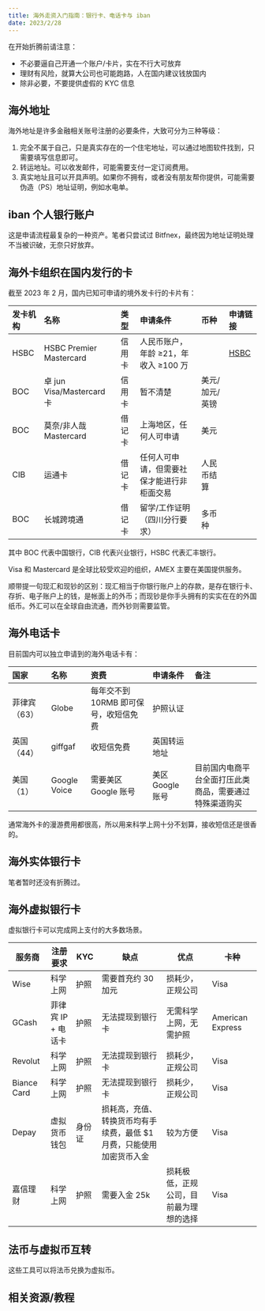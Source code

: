 ```yaml
---
title: 海外走资入门指南：银行卡、电话卡与 iban
date: 2023/2/28
---
```


在开始折腾前请注意：

-   不必要逼自己开通一个账户/卡片，实在不行大可放弃
-   理财有风险，就算大公司也可能跑路，人在国内建议钱放国内
-   除非必要，不要提供虚假的 KYC 信息

## 海外地址

海外地址是许多金融相关账号注册的必要条件，大致可分为三种等级：

1. 完全不属于自己，只是真实存在的一个住宅地址，可以通过地图软件找到，只需要填写信息即可。
2. 转运地址。可以收发邮件，可能需要支付一定订阅费用。
3. 真实地址且可以开具声明。如果你不拥有，或者没有朋友帮你提供，可能需要伪造（PS）地址证明，例如水电单。

## iban 个人银行账户

这是申请流程最复杂的一种资产。笔者只尝试过 Bitfnex，最终因为地址证明处理不当被识破，无奈只好放弃。

## 海外卡组织在国内发行的卡

截至 2023 年 2 月，国内已知可申请的境外发卡行的卡片有：

| 发卡机构 | 名称                      | 类型   | 申请条件                                   | 币种           | 申请链接                                                                  |
| :------- | :------------------------ | :----- | :----------------------------------------- | :------------- | :------------------------------------------------------------------------ |
| HSBC     | HSBC Premier Mastercard   | 信用卡 | 人民币账户，年龄 ≥21，年收入 ≥100 万       |                | [HSBC](https://www.hsbc.com.cn/1/2/zh-cn/credit-cards/premier-mastercard) |
| BOC      | 卓 jun Visa/Mastercard 卡 | 信用卡 | 暂不清楚                                   | 美元/加元/英镑 |
| BOC      | 莫奈/非人哉 Mastercard    | 借记卡 | 上海地区，任何人可申请                     | 美元           |                                                                           |
| CIB      | 运通卡                    | 借记卡 | 任何人可申请，但需要社保才能进行非柜面交易 | 人民币结算     |                                                                           |
| BOC      | 长城跨境通                | 借记卡 | 留学/工作证明（四川分行要求）              | 多币种         |

其中 BOC 代表中国银行，CIB 代表兴业银行，HSBC 代表汇丰银行。

Visa 和 Mastercard 是全球比较受欢迎的组织，AMEX 主要在美国提供服务。

顺带提一句现汇和现钞的区别：现汇相当于你银行账户上的存款，是存在银行卡、存折、电子账户上的钱，是帐面上的外币；而现钞是你手头拥有的实实在在的外国纸币。外汇可以在全球自由流通，而外钞则需要监管。

## 海外电话卡

目前国内可以独立申请到的海外电话卡有：

| 国家         | 名称         | 资费                                  | 申请条件         | 备注                                                   |
| :----------- | :----------- | :------------------------------------ | :--------------- | :----------------------------------------------------- |
| 菲律宾（63） | Globe        | 每年交不到 10RMB 即可保号，收短信免费 | 护照认证         |                                                        |
| 英国（44）   | giffgaf      | 收短信免费                            | 英国转运地址     |                                                        |
| 美国 （1）   | Google Voice | 需要美区 Google 账号                  | 美区 Google 账号 | 目前国内电商平台全面打压此类商品，需要通过特殊渠道购买 |

通常海外卡的漫游费用都很高，所以用来科学上网十分不划算，接收短信还是很香的。

## 海外实体银行卡

笔者暂时还没有折腾过。

## 海外虚拟银行卡

虚拟银行卡可以完成网上支付的大多数场景。

| 服务商      | 注册要求           | KYC    | 缺点                                                                 | 优点                                   | 卡种             |
| ----------- | ------------------ | ------ | -------------------------------------------------------------------- | -------------------------------------- | ---------------- |
| Wise        | 科学上网           | 护照   | 需要首充约 30 加元                                                   | 损耗少，正规公司                       | Visa             |
| GCash       | 菲律宾 IP + 电话卡 | 护照   | 无法提现到银行卡                                                     | 无需科学上网，无需护照                 | American Express |
| Revolut     | 科学上网           | 护照   | 无法提现到银行卡                                                     | 损耗少，正规公司                       | Visa             |
| Biance Card | 科学上网           | 护照   | 无法提现到银行卡                                                     | 损耗少，正规公司                       | Visa             |
| Depay       | 虚拟货币钱包       | 身份证 | 损耗高，充值、转换货币均有手续费，最低 $1 月费，只能使用加密货币入金 | 较为方便                               | Visa             |
| 嘉信理财    | 科学上网           | 护照   | 需要入金 25k                                                         | 损耗极低，正规公司，目前最为理想的选择 | Visa             |

## 法币与虚拟币互转

这些工具可以将法币兑换为虚拟币。

## 相关资源/教程
